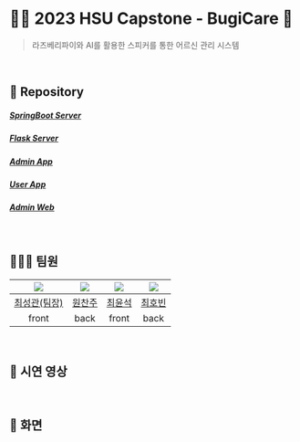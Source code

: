 # 👵🏻 2023 HSU Capstone - BugiCare 🤖

> 라즈베리파이와 AI를 활용한 스피커를 통한 어르신 관리 시스템

</br>

## 📌 Repository

##### [SpringBoot Server](https://github.com/BugiCare/BugiCareServer_SpringBoot)

##### [Flask Server](https://github.com/BugiCare/BugiCareServer_Flask)

##### [Admin App](https://github.com/BugiCare/BugiCareAdminApp)

##### [User App](https://github.com/BugiCare/BugiCareUserApp)

##### [Admin Web](https://github.com/BugiCare/BugiCare_Website)

</br>

## 👨🏻‍💻 팀원

| <img src="https://avatars.githubusercontent.com/u/112394220?v=4"> | <img src="https://avatars.githubusercontent.com/u/92321183?v=4"> | <img src="https://avatars.githubusercontent.com/u/119166000?v=4"> | <img src="https://avatars.githubusercontent.com/u/103445254?v=4"> |
| :----------------------------------------------------------: | :----------------------------------------------------------: | :----------------------------------------------------------: | :----------------------------------------------------------: |
|         [최성관(팀장)](https://github.com/kwani6684)         |           [원찬주](https://github.com/wonchanjoo)            |            [최윤석](https://github.com/choiyooon)            |             [최호빈](https://github.com/zzawang)             |
|                            front                             |                             back                             |                            front                             |                             back                             |

</br>

## 🎥 시연 영상

</br>

## 📸 화면


